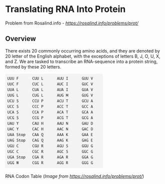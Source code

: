 # Translating RNA Into Protein
Problem from Rosalind.info - *https://rosalind.info/problems/prot/*

## Overview
There exists 20 commonly occurring amino acids, and they are denoted by 20 letter of the English alphabet, with the exceptions of letters B, J, O, U, X, and Z. We are tasked to transcribe an RNA-sequence into a protein string, formed by these 20 letters.

![RNA Codon Table to transcribe mRNA string to amino acids](/imgs/img-1.png)

RNA Codon Table (*Image from https://rosalind.info/problems/prot/*)


